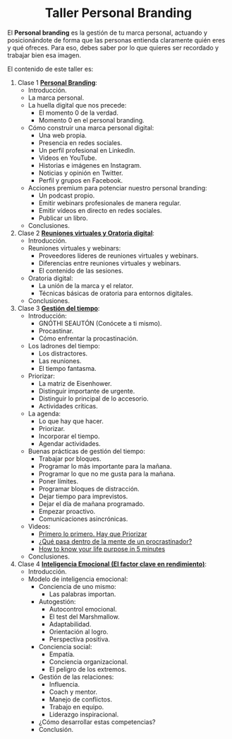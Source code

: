 <h1 align="center">Taller Personal Branding</h1>
<p>El <b>Personal branding</b> es la gestión de tu marca personal, actuando y posicionándote de forma que las personas entienda claramente quién eres y qué ofreces. Para eso, debes saber por lo que quieres ser recordado y trabajar bien esa imagen.</p>
<p>El contenido de este taller es:</p>
<p>
<ol>
  <li>Clase 1 <a href="https://github.com/mlevicoy/Personal-Branding/blob/main/Clase%20N%C2%B01%20Taller%20de%20habilidades%20.pdf"><b>Personal Branding</b></a>:
    <ul>
      <li>Introducción.</li>
      <li>La marca personal.</li>
      <li>La huella digital que nos precede:
        <ul>
          <li>El momento 0 de la verdad.</li>
          <li>Momento 0 en el personal branding.</li>         
        </ul>
      </li>
      <li>Cómo construir una marca personal digital:
        <ul>
          <li>Una web propia.</li>
          <li>Presencia en redes sociales.</li>
          <li>Un perfil profesional en LinkedIn.</li>
          <li>Videos en YouTube.</li>
          <li>Historias e imágenes en Instagram.</li>
          <li>Noticias y opinión en Twitter.</li>
          <li>Perfil y grupos en Facebook.</li>
        </ul>
      </li>
      <li>Acciones premium para potenciar nuestro personal branding:
        <ul>
          <li>Un podcast propio.</li>
          <li>Emitir webinars profesionales de manera regular.</li>
          <li>Emitir vídeos en directo en redes sociales.</li>
          <li>Publicar un libro.</li>
        </ul>
      </li>
      <li>Conclusiones.</li>      
    </ul>
  </li>
  <li>Clase 2 <a href="https://github.com/mlevicoy/Personal-Branding/blob/main/Clase%20N%C2%B02%20Taller%20de%20habilidades%20.pdf"><b>Reuniones virtuales y Oratoria digital</b></a>:
    <ul>
      <li>Introducción.</li>
      <li>Reuniones virtuales y webinars:
        <ul>
          <li>Proveedores líderes de reuniones virtuales y webinars.</li>
          <li>Diferencias entre reuniones virtuales y webinars.</li>
          <li>El contenido de las sesiones.</li>          
        </ul>
      </li>
      <li>Oratoria digital:
        <ul>
          <li>La unión de la marca y el relator.</li>
          <li>Técnicas básicas de oratoria para entornos digitales.</li>          
        </ul>
      </li>
      <li>Conclusiones.</li>
    </ul>      
  </li>
  <li>Clase 3 <a href="https://github.com/mlevicoy/Personal-Branding/blob/main/Clase%20N%C2%B03%20Taller%20de%20habilidades%20.pdf"><b>Gestión del tiempo</b></a>:
    <ul>
      <li>Introducción:
        <ul>
          <li>GNÓTHI SEAUTÓN (Conócete a ti mismo).</li>
          <li>Procastinar.</li>
          <li>Cómo enfrentar la procastinación.</li>
        </ul>
      </li>
      <li>Los ladrones del tiempo:
        <ul>
          <li>Los distractores.</li>
          <li>Las reuniones.</li>
          <li>El tiempo fantasma.</li>
        </ul>
      </li>
      <li>Priorizar:
        <ul>
          <li>La matriz de Eisenhower.</li>
          <li>Distinguir importante de urgente.</li>
          <li>Distinguir lo principal de lo accesorio.</li>
          <li>Actividades críticas.</li>          
        </ul>
      </li>
      <li>La agenda:
        <ul>
          <li>Lo que hay que hacer.</li>
          <li>Priorizar.</li>
          <li>Incorporar el tiempo.</li>
          <li>Agendar actividades.</li>                     
        </ul>
      </li>
      <li>Buenas prácticas de gestión del tiempo:
        <ul>
          <li>Trabajar por bloques.</li>
          <li>Programar lo más importante para la mañana.</li>
          <li>Programar lo que no me gusta para la mañana.</li>
          <li>Poner límites.</li>
          <li>Programar bloques de distracción.</li>
          <li>Dejar tiempo para imprevistos.</li>
          <li>Dejar el día de mañana programado.</li>
          <li>Empezar proactivo.</li>
          <li>Comunicaciones asincrónicas.</li>
        </ul>
      </li>
      <li>Videos:
        <ul>
          <li><a href="https://youtu.be/E16Q4_CCOGk">Primero lo primero. Hay que Priorizar</a></li>
          <li><a href="https://youtu.be/PG6oFK0a1NA">¿Qué pasa dentro de la mente de un procrastinador?</a></li>
          <li><a href="https://youtu.be/vVsXO9brK7M">How to know your life purpose in 5 minutes</a></li>
        </ul>
      </li>
      <li>Conclusiones.</li>
    </ul>
  </li>
  <li>Clase 4 <a href="https://github.com/mlevicoy/Personal-Branding/blob/main/Clase%20N%C2%B0%204%20Inteligencia%20Emocional.pdf"><b>Inteligencia Emocional (El factor clave en rendimiento)</b></a>:
    <ul>
      <li>Introducción.</li>
      <li>Modelo de inteligencia emocional:
        <ul>
          <li>Conciencia de uno mismo:
            <ul>
              <li>Las palabras importan.</li>              
            </ul>
          </li>
          <li>Autogestión:
            <ul>
              <li>Autocontrol emocional.</li>
              <li>El test del Marshmallow.</li>
              <li>Adaptabilidad.</li>
              <li>Orientación al logro.</li>
              <li>Perspectiva positiva.</li>
            </ul>
          </li>
          <li>Conciencia social:
            <ul>
              <li>Empatía.</li>
              <li>Conciencia organizacional.</li>
              <li>El peligro de los extremos.</li>              
            </ul>
          </li>
          <li>Gestión de las relaciones:
            <ul>
              <li>Influencia.</li>
              <li>Coach y mentor.</li>
              <li>Manejo de conflictos.</li>
              <li>Trabajo en equipo.</li>
              <li>Liderazgo inspiracional.</li>              
            </ul>
          </li>
          <li>¿Cómo desarrollar estas competencias?</li>
          <li>Conclusión.</li>
        </ul>
      </li> 
    </ul> 
  </li>
</ol>
</p>



